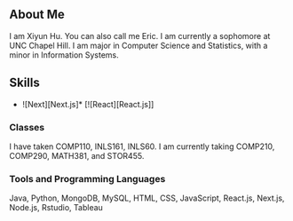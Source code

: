 ## About Me
I am Xiyun Hu. You can also call me Eric. I am currently a sophomore at UNC Chapel Hill. I am major in Computer Science and Statistics, with a minor in Information Systems.

## Skills
* ![Next][Next.js]* [![React][React.js]]
  
### Classes
I have taken COMP110, INLS161, INLS60. I am currently taking COMP210, COMP290, MATH381, and STOR455.

### Tools and Programming Languages
Java, Python, MongoDB, MySQL, HTML, CSS, JavaScript, React.js, Next.js, Node.js, Rstudio, Tableau
